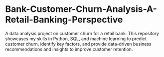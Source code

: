 # Bank-Customer-Churn-Analysis-A-Retail-Banking-Perspective
A data analysis project on customer churn for a retail bank. This repository showcases my skills in Python, SQL, and machine learning to predict customer churn, identify key factors, and provide data-driven business recommendations and insights to improve customer retention.
